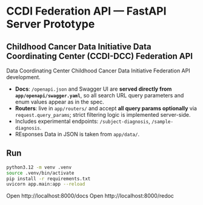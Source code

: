 
# CCDI Federation API — FastAPI Server Prototype
## Childhood Cancer Data Initiative Data Coordinating Center (CCDI-DCC) Federation API 
Data Coordinating Center Childhood Cancer Data Initiative Federation API development.

- **Docs**: `/openapi.json` and Swagger UI are **served directly from `app/openapi/swagger.yaml`**, so all search URL query parameters and enum values appear as in the spec.
- **Routers**: live in `app/routers/` and accept **all query params optionally** via `request.query_params`; strict filtering logic is implemented server-side.
- Includes experimental endpoints: `/subject-diagnosis`, `/sample-diagnosis`.
- REsponses Data in JSON is taken from `app/data/`.

## Run
```bash
python3.12 -m venv .venv
source .venv/bin/activate
pip install -r requirements.txt
uvicorn app.main:app --reload
```
Open http://localhost:8000/docs
Open http://localhost:8000/redoc